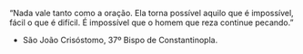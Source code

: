 “Nada vale tanto como a oração. Ela torna possível aquilo que é impossível, fácil o que é difícil. É impossível que o homem que reza continue pecando.”
- São João Crisóstomo, 37º Bispo de Constantinopla.
